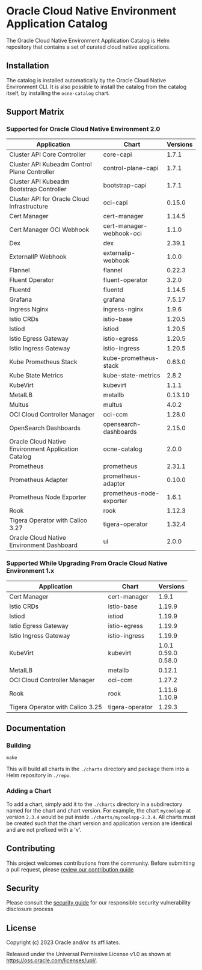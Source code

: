 # Oracle Cloud Native Environment Application Catalog

The Oracle Cloud Native Environment Application Catalog is Helm repository
that contains a set of curated cloud native applications.

## Installation

The catalog is installed automatically by the Oracle Cloud Native Environment
CLI.  It is also possible to install the catalog from the catalog itself, by
installing the `ocne-catalog` chart.

## Support Matrix

### Supported for Oracle Cloud Native Environment 2.0

| Application | Chart | Versions |
|-------------|-------|----------|
| Cluster API Core Controller | core-capi | 1.7.1 |
| Cluster API Kubeadm Control Plane Controller | control-plane-capi | 1.7.1 |
| Cluster API Kubeadm Bootstrap Controller | bootstrap-capi | 1.7.1 |
| Cluster API for Oracle Cloud Infrastructure | oci-capi | 0.15.0 |
| Cert Manager | cert-manager | 1.14.5 |
| Cert Manager OCI Webhook | cert-manager-webhook-oci | 1.1.0 |
| Dex | dex | 2.39.1 |
| ExternalIP Webhook | externalip-webhook | 1.0.0 |
| Flannel | flannel | 0.22.3 |
| Fluent Operator | fluent-operator | 3.2.0 |
| Fluentd | fluentd | 1.14.5 |
| Grafana | grafana | 7.5.17 |
| Ingress Nginx | ingress-nginx | 1.9.6 |
| Istio CRDs | istio-base | 1.20.5 |
| Istiod | istiod | 1.20.5 |
| Istio Egress Gateway | istio-egress | 1.20.5 |
| Istio Ingress Gateway | istio-ingress | 1.20.5 |
| Kube Prometheus Stack | kube-prometheus-stack | 0.63.0 |
| Kube State Metrics | kube-state-metrics | 2.8.2 |
| KubeVirt | kubevirt | 1.1.1 |
| MetalLB | metallb | 0.13.10 |
| Multus | multus | 4.0.2 |
| OCI Cloud Controller Manager | oci-ccm | 1.28.0 |
| OpenSearch Dashboards | opensearch-dashboards | 2.15.0 |
| Oracle Cloud Native Environment Application Catalog | ocne-catalog | 2.0.0 |
| Prometheus | prometheus | 2.31.1 |
| Prometheus Adapter | prometheus-adapter | 0.10.0 |
| Prometheus Node Exporter | prometheus-node-exporter | 1.6.1 |
| Rook | rook | 1.12.3 |
| Tigera Operator with Calico 3.27 | tigera-operator | 1.32.4 |
| Oracle Cloud Native Environment Dashboard | ui | 2.0.0 |


### Supported While Upgrading From Oracle Cloud Native Environment 1.x

| Application | Chart | Versions |
|-------------|-------|----------|
| Cert Manager | cert-manager | 1.9.1 |
| Istio CRDs | istio-base | 1.19.9 |
| Istiod | istiod | 1.19.9 |
| Istio Egress Gateway | istio-egress | 1.19.9 |
| Istio Ingress Gateway | istio-ingress | 1.19.9 |
| KubeVirt | kubevirt | 1.0.1<br>0.59.0<br>0.58.0 |
| MetalLB | metallb | 0.12.1 |
| OCI Cloud Controller Manager | oci-ccm | 1.27.2 |
| Rook | rook | 1.11.6<br>1.10.9 |
| Tigera Operator with Calico 3.25 | tigera-operator | 1.29.3 |

## Documentation

### Building

```
make
```

This will build all charts in the `./charts` directory and package them into
a Helm repository in `./repo`.

### Adding a Chart

To add a chart, simply add it to the `./charts` directory in a subdirectory
named for the chart and chart version.  For example, the chart `mycoolapp` at
version `2.3.4` would be put inside `./charts/mycoolapp-2.3.4`.  All charts
must be created such that the chart version and application version are
identical and are not prefixed with a 'v'.

## Contributing


This project welcomes contributions from the community. Before submitting a pull request, please [review our contribution guide](./CONTRIBUTING.md)

## Security

Please consult the [security guide](./SECURITY.md) for our responsible security vulnerability disclosure process

## License

Copyright (c) 2023 Oracle and/or its affiliates.

Released under the Universal Permissive License v1.0 as shown at
<https://oss.oracle.com/licenses/upl/>.
